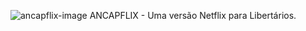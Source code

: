 ![ancapflix-image](https://user-images.githubusercontent.com/16256063/129485439-6c310ae8-b747-4ddc-b16f-998b1466dd74.gif)
ANCAPFLIX - Uma versão Netflix para Libertários.
